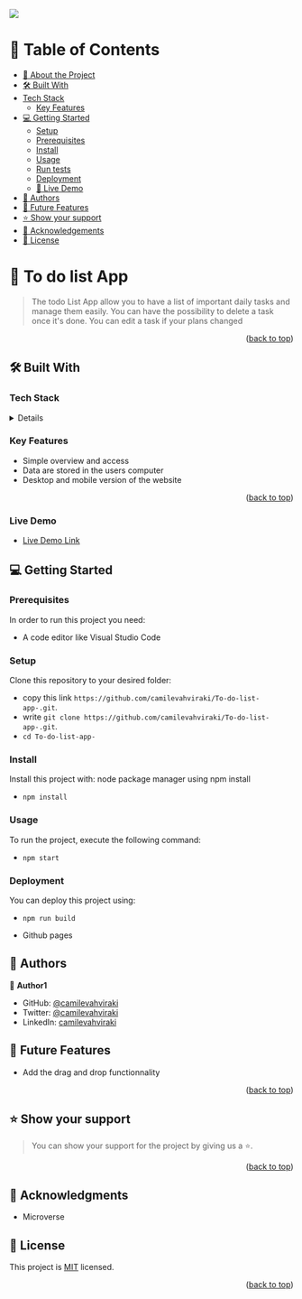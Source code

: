 ![](https://img.shields.io/badge/Microverse-blueviolet)

# 📗 Table of Contents <a name="readme-top"></a>

- [📖 About the Project](#about-project)
- [🛠 Built With](#built-with)
- [Tech Stack](#tech-stack)
    - [Key Features](#key-features)
- [💻 Getting Started](#getting-started)
  - [Setup](#setup)
  - [Prerequisites](#prerequisites)
  - [Install](#install)
  - [Usage](#usage)
  - [Run tests](#run-tests)
  - [Deployment](#triangular_flag_on_post-deployment)
  - [🚀 Live Demo](#live-demo)
- [👥 Authors](#authors)
- [🔭 Future Features](#future-features)
- [⭐️ Show your support](#support)
- [🙏 Acknowledgements](#acknowledgements)
- [📝 License](#license)


# 📖 To do list App <a name="about-project"></a>

> The todo List App allow you to have a list of important daily tasks and manage them easily.
> You can have the possibility to delete a task once it's done.
> You can edit a task if your plans changed

<p align="right">(<a href="#readme-top">back to top</a>)</p>

## 🛠 Built With <a name="built-with"></a>

### Tech Stack <a name="tech-stack"></a>

<details>
  <ul>
    <li><a href="#">html</a></li>
    <li><a href="#">css</a></li>
    <li><a href="#">javascript</a></li>
  </ul>
</details>

### Key Features <a name="key-features"></a>


- Simple overview and access
- Data are stored in the users computer
- Desktop and mobile version of the website

<p align="right">(<a href="#readme-top">back to top</a>)</p>


### Live Demo <a name="live-demo"></a>

- [Live Demo Link](https://capstone-first-vitron-events.netlify.app/#)


## 💻 Getting Started <a name="getting-started"></a>

### Prerequisites <a name="prerequisites"></a>

In order to run this project you need:

- A code editor like Visual Studio Code

### Setup  <a name="setup"></a>

Clone this repository to your desired folder:

- copy this link `https://github.com/camilevahviraki/To-do-list-app-.git`.
- write `git clone https://github.com/camilevahviraki/To-do-list-app-.git`.
- `cd To-do-list-app-`

### Install <a name="install"></a>

Install this project with: node package manager using npm install

- `npm install`

### Usage <a name="usage"></a>

To run the project, execute the following command:

- `npm start`

### Deployment <a name="triangular_flag_on_post-deployment"></a>

You can deploy this project using:

- `npm run build`

- Github pages

## 👥 Authors <a name="authors"></a>

👤 **Author1**

- GitHub: [@camilevahviraki](https://github.com/camilevahviraki)
- Twitter: [@camilevahviraki](https://twitter.com/CamileVahviraki)
- LinkedIn: [camilevahviraki](https://www.linkedin.com/in/camile-vahviraki)


## 🔭 Future Features <a name="future-features"></a>

- Add the drag and drop functionnality

<p align="right">(<a href="#readme-top">back to top</a>)</p>
 
## ⭐️ Show your support <a name="support"></a>

> You can show your support for the project by giving us a ⭐️.


<p align="right">(<a href="#readme-top">back to top</a>)</p>

 
## 🙏 Acknowledgments <a name="acknowledgements"></a>

- Microverse

## 📝 License <a name="license"></a>

This project is [MIT](./LICENSE) licensed.

<p align="right">(<a href="#readme-top">back to top</a>)</p>

